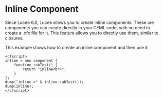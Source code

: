<!--
{
  "title": "Inline Component",
  "id": "inline-component",
  "since": "6.0",
  "description": "Learn how to create and use inline components in Lucee. This guide demonstrates how to define components directly within your CFML code, making it easier to create and use components without needing a separate .cfc file. Examples include creating an inline component and using it similarly to closures.",
  "keywords": [
    "CFML",
    "component",
    "inline-component",
    "Lucee"
  ]
}
-->

# Inline Component

Since Lucee 6.0, Lucee allows you to create inline components. These are components you can create directly in your CFML code, with no need to create a .cfc file for it. This feature allows you to directly use them, similar to closures.

This example shows how to create an inline component and then use it:

```run
<cfscript>
inline = new component {
    function subTest() {
        return "inline<br>";
    }
};
dump("inline->" & inline.subTest());
dump(inline);
</cfscript>
```
